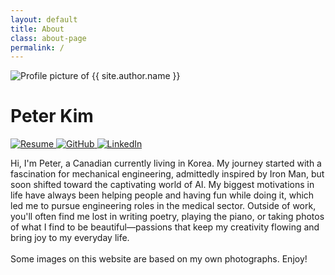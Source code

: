 ```yaml
---
layout: default
title: About
class: about-page
permalink: /
---
```


<div class="about-flex">
  <div class="about-image-stack">
    <img class="profile-pic" src="{{ '/assets/images/profile/profile.png' | relative_url }}" alt="Profile picture of {{ site.author.name }}" />
    <h1 class="profile-name">Peter Kim</h1>
    <div class="about-links">
      <a href="{{ '/assets/files/resume.pdf' | relative_url }}" class="icon-link" target="_blank"> 
      <img src="{{ '/assets/icons/resume.png' | relative_url }}" alt="Resume" />
      </a>
      <a href="https://github.com/KyunHwan" class="icon-link" target="_blank">
        <img src="{{ '/assets/icons/github.png' | relative_url }}" alt="GitHub" />
      </a>
      <a href="https://www.linkedin.com/in/peter-kim-87095235b/" class="icon-link" target="_blank">
        <img src="{{ '/assets/icons/linkedin.png' | relative_url }}" alt="LinkedIn" />
      </a>
    </div>
  </div>
  <div class="about-bio-box">
    <p>
      Hi, I'm Peter, a Canadian currently living in Korea. My journey started with a fascination for mechanical engineering, admittedly inspired by Iron Man, but soon shifted toward the captivating world of AI. My biggest motivations in life have always been helping people and having fun while doing it, which led me to pursue engineering roles in the medical sector. Outside of work, you'll often find me lost in writing poetry, playing the piano, or taking photos of what I find to be beautiful—passions that keep my creativity flowing and bring joy to my everyday life.
      <br><br>
      Some images on this website are based on my own photographs. Enjoy!
    </p>
  </div>
</div>
